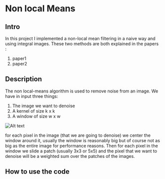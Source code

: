 # Non local Means

## Intro

In this project I implemented a non-local mean filtering in a naive way and using integral images. These two methods 
are both explained in the papers : 

1. paper1
2. paper2

## Description

The non local-means algorithm is used to remove noise from an image. We have in input three things: 
1. The image we want to denoise  
2. A kernel of size k x k
3. A window of size w x w

![Alt text](./img.jpg?raw=true "Example")


for each pixel in the image (that we are going to denoise) we center the window around it, usually the window is reasonably big but of course not as big as the entire image for performance reasons.
Then for each pixel in the window we slide a patch (usually 3x3 or 5x5) and the pixel that we want to denoise will be a weighted sum over the patches of the images.



## How to use the code  

